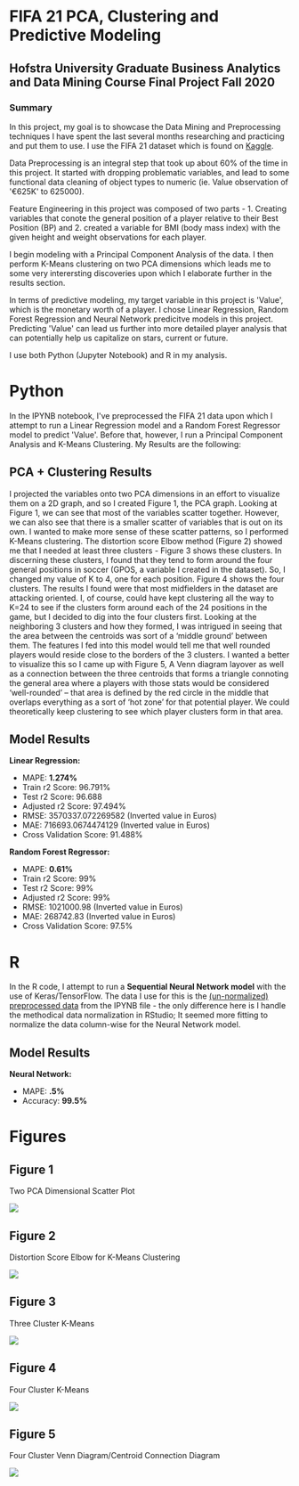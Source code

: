 # FIFA 21 PCA, Clustering and Predictive Modeling
## Hofstra University Graduate Business Analytics and Data Mining Course Final Project Fall 2020
### Summary
  In this project, my goal is to showcase the Data Mining and Preprocessing techniques I have spent the last several months researching and practicing and put them to use. I use the FIFA 21 dataset which is found on [Kaggle](https://www.kaggle.com/ekrembayar/fifa-21-complete-player-dataset). 
  
  Data Preprocessing is an integral step that took up about 60% of the time in this project. It started with dropping problematic variables, and lead to some functional data cleaning of object types to numeric (ie. Value observation of '€625K' to 625000).
  
  Feature Engineering in this project was composed of two parts -  1. Creating variables that conote the general position of a player relative to their Best Position (BP) and 2. created a variable for BMI (body mass index) with the given height and weight observations for each player.
  
 I begin modeling with a Principal Component Analysis of the data. I then perform K-Means clustering on two PCA dimensions which leads me to some very interersting discoveries upon which I elaborate further in the results section. 
 
 In terms of predictive modeling, my target variable in this project is 'Value', which is the monetary worth of a player. I chose Linear Regression, Random Forest Regression and Neural Network predicitve models in this project. Predicting 'Value' can lead us further into more detailed player analysis that can potentially help us capitalize on stars, current or future.
  
I use both Python (Jupyter Notebook) and R in my analysis.

# Python
  In the IPYNB notebook, I've preprocessed the FIFA 21 data upon which I attempt to run a Linear Regression model and a Random Forest Regressor model to predict 'Value'. Before that, however, I run a Principal Component Analysis and K-Means Clustering. My Results are the following:
## PCA + Clustering Results
  I projected the variables onto two PCA dimensions in an effort to visualize them on a 2D graph, and so I created Figure 1, the PCA graph. Looking at Figure 1, we can see that most of the variables scatter together. However, we can also see that there is a smaller scatter of variables that is out on its own.
I wanted to make more sense of these scatter patterns, so I performed K-Means clustering. The distortion score Elbow method (Figure 2) showed me that I needed at least three clusters - Figure 3 shows these clusters. In discerning these clusters, I found that they tend to form around the four general positions in soccer (GPOS, a variable I created in the dataset). So, I changed my value of K to 4, one for each position. Figure 4 shows the four clusters. The results I found were that most midfielders in the dataset are attacking oriented. I, of course, could have kept clustering all the way to K=24 to see if the clusters form around each of the 24 positions in the game, but I decided to dig into the four clusters first.
Looking at the neighboring 3 clusters and how they formed, I was intrigued in seeing that the area between the centroids was sort of a ‘middle ground’ between them. The features I fed into this model would tell me that well rounded players would reside close to the borders of the 3 clusters. I wanted a better to visualize this so I came up with Figure 5, A Venn diagram layover as well as a connection between the three centroids that forms a triangle connoting the general area where a players with those stats would be considered ‘well-rounded’ – that area is defined by the red circle in the middle that overlaps everything as a sort of ‘hot zone’ for that potential player. We could theoretically keep clustering to see which player clusters form in that area.

## Model Results
__Linear Regression:__
+ MAPE: __1.274%__ 
+ Train r2 Score: 96.791% 
+ Test r2 Score: 96.688 
+ Adjusted r2 Score: 97.494% 
+ RMSE: 3570337.072269582 (Inverted value in Euros)
+ MAE: 716693.0674474129 (Inverted value in Euros)
+ Cross Validation Score: 91.488% 

__Random Forest Regressor:__
+ MAPE: __0.61%__
+ Train r2 Score: 99%
+ Test r2 Score: 99%
+ Adjusted r2 Score: 99%
+ RMSE: 1021000.98 (Inverted value in Euros)
+ MAE: 268742.83 (Inverted value in Euros)
+ Cross Validation Score: 97.5%

# R
In the R code, I attempt to run a __Sequential Neural Network model__ with the use of Keras/TensorFlow. The data I use for this is the [(un-normalized) preprocessed data](https://github.com/arvin-ds/FIFA21_PCA_Clustering_and_Predictive_Modeling/blob/main/data/FIFATrain.csv) from the IPYNB file  - the only difference here is I handle the methodical data normalization in RStudio; It seemed more fitting to normalize the data column-wise for the Neural Network model.
## Model Results
__Neural Network:__
+ MAPE: __.5%__
+ Accuracy: __99.5%__

# Figures
## Figure 1
Two PCA Dimensional Scatter Plot

![](images/Picture1.png)
## Figure 2
Distortion Score Elbow for K-Means Clustering

![](images/Picture2.png)
## Figure 3
Three Cluster K-Means

![](images/Picture3.png)
## Figure 4
Four Cluster K-Means

![](images/Picture4.png)
## Figure 5
Four Cluster Venn Diagram/Centroid Connection Diagram

![](images/Picture5.png)
